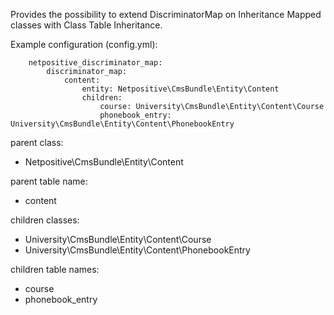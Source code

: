 Provides the possibility to extend DiscriminatorMap on Inheritance Mapped classes with Class Table Inheritance.

Example configuration (config.yml):

        netpositive_discriminator_map:
            discriminator_map:
                content:
                    entity: Netpositive\CmsBundle\Entity\Content
                    children:
                        course: University\CmsBundle\Entity\Content\Course
                        phonebook_entry: University\CmsBundle\Entity\Content\PhonebookEntry


parent class:

* Netpositive\CmsBundle\Entity\Content

parent table name:

* content

children classes:

* University\CmsBundle\Entity\Content\Course
* University\CmsBundle\Entity\Content\PhonebookEntry

children table names:
* course
* phonebook_entry
